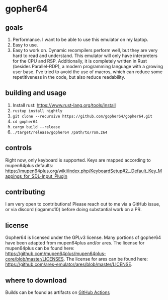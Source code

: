 # gopher64

## goals

1. Performance. I want to be able to use this emulator on my laptop.
2. Easy to use.
3. Easy to work on. Dynamic recompilers perform well, but they are very hard to read and understand. This emulator will only have interpreters for the CPU and RSP. Additionally, it is completely written in Rust (besides Parallel-RDP), a modern programming language with a growing user base. I've tried to avoid the use of macros, which can reduce some repetitiveness in the code, but also reduce readability.

## building and usage

1. Install rust: https://www.rust-lang.org/tools/install
2. `rustup install nightly`
3. `git clone --recursive https://github.com/gopher64/gopher64.git`
4. `cd gopher64`
5. `cargo build --release`
6. `./target/release/gopher64 /path/to/rom.z64`

## controls

Right now, only keyboard is supported. Keys are mapped according to mupen64plus defaults: https://mupen64plus.org/wiki/index.php/KeyboardSetup#2._Default_Key_Mappings_for_SDL-Input_Plugin

## contributing

I am very open to contributions! Please reach out to me via a GitHub issue, or via discord (loganmc10) before doing substantial work on a PR.

## license

Gopher64 is licensed under the GPLv3 license. Many portions of gopher64 have been adapted from mupen64plus and/or ares. The license for mupen64plus can be found here: https://github.com/mupen64plus/mupen64plus-core/blob/master/LICENSES. The license for ares can be found here: https://github.com/ares-emulator/ares/blob/master/LICENSE.

## where to download

Builds can be found as artifacts on [GitHub Actions](https://github.com/gopher64/gopher64/actions?query=branch%3Amain)
